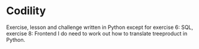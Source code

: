 # Codility
Exercise, lesson and challenge written in Python except for exercise 6: SQL, exercise 8: Frontend
I do need to work out how to translate treeproduct in Python.
